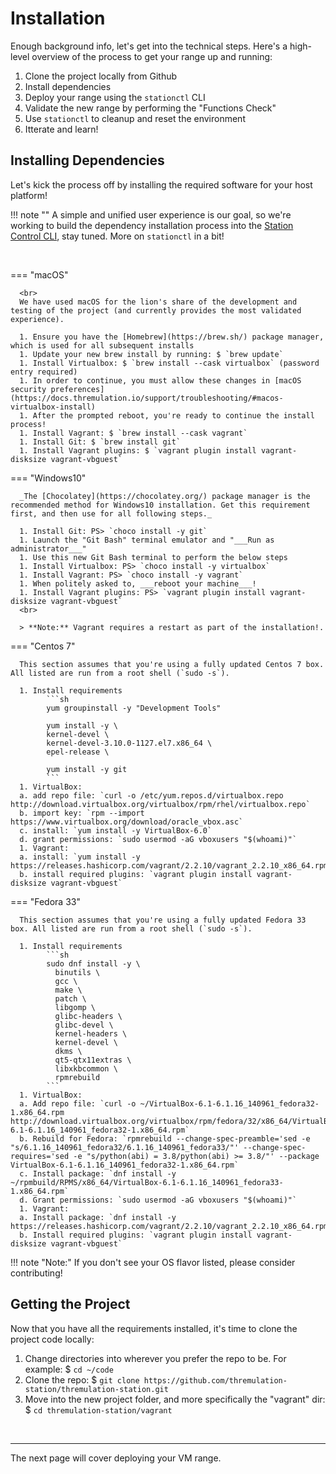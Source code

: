 # Installation

Enough background info, let's get into the technical steps. Here's a high-level overview of the process to get your range up and running:

1. Clone the project locally from Github
1. Install dependencies
1. Deploy your range using the `stationctl` CLI
1. Validate the new range by performing the "Functions Check"
1. Use `stationctl` to cleanup and reset the environment
1. Itterate and learn!


## Installing Dependencies

Let's kick the process off by installing the required software for your host platform!

!!! note ""
      A simple and unified user experience is our goal, so we're working to build the dependency installation process into the [Station Control CLI](https://docs.thremulation.io/support/stationctl/), stay tuned. More on `stationctl` in a bit!

<br>

=== "macOS"
      
      <br>
      We have used macOS for the lion's share of the development and testing of the project (and currently provides the most validated experience).

      1. Ensure you have the [Homebrew](https://brew.sh/) package manager, which is used for all subsequent installs
      1. Update your new brew install by running: $ `brew update`
      1. Install Virtualbox: $ `brew install --cask virtualbox` (password entry required)
      1. In order to continue, you must allow these changes in [macOS security preferences](https://docs.thremulation.io/support/troubleshooting/#macos-virtualbox-install)
      1. After the prompted reboot, you're ready to continue the install process!
      1. Install Vagrant: $ `brew install --cask vagrant`
      1. Install Git: $ `brew install git`
      1. Install Vagrant plugins: $ `vagrant plugin install vagrant-disksize vagrant-vbguest`

=== "Windows10"
  
      _The [Chocolatey](https://chocolatey.org/) package manager is the recommended method for Windows10 installation. Get this requirement first, and then use for all following steps._

      1. Install Git: PS> `choco install -y git`
      1. Launch the "Git Bash" terminal emulator and "___Run as administrator___"
      1. Use this new Git Bash terminal to perform the below steps
      1. Install Virtualbox: PS> `choco install -y virtualbox`
      1. Install Vagrant: PS> `choco install -y vagrant`
      1. When politely asked to, ___reboot your machine___!
      1. Install Vagrant plugins: PS> `vagrant plugin install vagrant-disksize vagrant-vbguest`
      <br>
      
      > **Note:** Vagrant requires a restart as part of the installation!.

=== "Centos 7"

      This section assumes that you're using a fully updated Centos 7 box. All listed are run from a root shell (`sudo -s`).
      
      1. Install requirements
            ```sh
            yum groupinstall -y "Development Tools"

            yum install -y \
            kernel-devel \
            kernel-devel-3.10.0-1127.el7.x86_64 \
            epel-release \

            yum install -y git
            ```
      1. VirtualBox:
      a. add repo file: `curl -o /etc/yum.repos.d/virtualbox.repo http://download.virtualbox.org/virtualbox/rpm/rhel/virtualbox.repo`  
      b. import key: `rpm --import https://www.virtualbox.org/download/oracle_vbox.asc`  
      c. install: `yum install -y VirtualBox-6.0`
      d. grant permissions: `sudo usermod -aG vboxusers "$(whoami)"` 
      1. Vagrant:
      a. install: `yum install -y https://releases.hashicorp.com/vagrant/2.2.10/vagrant_2.2.10_x86_64.rpm`  
      b. install required plugins: `vagrant plugin install vagrant-disksize vagrant-vbguest`

=== "Fedora 33"

      This section assumes that you're using a fully updated Fedora 33 box. All listed are run from a root shell (`sudo -s`).

      1. Install requirements
            ```sh
            sudo dnf install -y \
              binutils \
              gcc \
              make \
              patch \
              libgomp \
              glibc-headers \
              glibc-devel \
              kernel-headers \
              kernel-devel \
              dkms \
              qt5-qtx11extras \
              libxkbcommon \
              rpmrebuild
            ```
      1. VirtualBox:  
      a. Add repo file: `curl -o ~/VirtualBox-6.1-6.1.16_140961_fedora32-1.x86_64.rpm http://download.virtualbox.org/virtualbox/rpm/fedora/32/x86_64/VirtualBox-6.1-6.1.16_140961_fedora32-1.x86_64.rpm`  
      b. Rebuild for Fedora: `rpmrebuild --change-spec-preamble='sed -e "s/6.1.16_140961_fedora32/6.1.16_140961_fedora33/"' --change-spec-requires='sed -e "s/python(abi) = 3.8/python(abi) >= 3.8/"' --package VirtualBox-6.1-6.1.16_140961_fedora32-1.x86_64.rpm`  
      c. Install package: `dnf install -y ~/rpmbuild/RPMS/x86_64/VirtualBox-6.1-6.1.16_140961_fedora33-1.x86_64.rpm`      
      d. Grant permissions: `sudo usermod -aG vboxusers "$(whoami)"`
      1. Vagrant:  
      a. Install package: `dnf install -y https://releases.hashicorp.com/vagrant/2.2.10/vagrant_2.2.10_x86_64.rpm`  
      b. Install required plugins: `vagrant plugin install vagrant-disksize vagrant-vbguest`


!!! note "Note:"
      If you don't see your OS flavor listed, please consider contributing!

## Getting the Project

Now that you have all the requirements installed, it's time to clone the project code locally:  

1. Change directories into wherever you prefer the repo to be. For example: $ `cd ~/code`
1. Clone the repo: $ `git clone https://github.com/thremulation-station/thremulation-station.git`
1. Move into the new project folder, and more specifically the "vagrant" dir: $ `cd thremulation-station/vagrant`


<br>

---
The next page will cover deploying your VM range.
